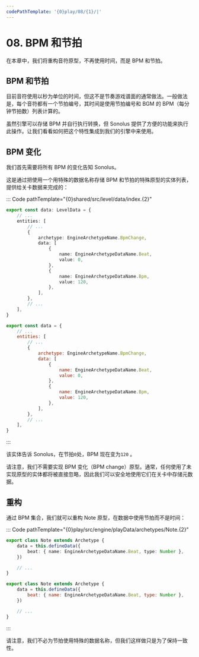 ```yaml
---
codePathTemplate: '{0}play/08/{1}/|'
---
```


# 08. BPM 和节拍

在本章中，我们将重构音符原型，不再使用时间，而是 BPM 和节拍。

## BPM 和节拍

目前音符使用以秒为单位的时间，但这不是节奏游戏谱面的通常做法。一般做法是，每个音符都有一个节拍编号，其时间是使用节拍编号和 BGM 的 BPM（每分钟节拍数）列表计算的。

虽然引擎可以存储 BPM 并自行执行转换，但 Sonolus 提供了方便的功能来执行此操作。让我们看看如何把这个特性集成到我们的引擎中来使用。

## BPM 变化

我们首先需要将所有 BPM 的变化告知 Sonolus。

这是通过把使用一个用特殊的数据名称存储 BPM 和节拍的特殊原型的实体列表，提供给关卡数据来完成的：

::: Code pathTemplate="{0}shared/src/level/data/index.{2}"

```ts
export const data: LevelData = {
    // ...
    entities: [
        // ...
        {
            archetype: EngineArchetypeName.BpmChange,
            data: [
                {
                    name: EngineArchetypeDataName.Beat,
                    value: 0,
                },
                {
                    name: EngineArchetypeDataName.Bpm,
                    value: 120,
                },
            ],
        },
        // ...
    ],
}
```

```js
export const data = {
    // ...
    entities: [
        // ...
        {
            archetype: EngineArchetypeName.BpmChange,
            data: [
                {
                    name: EngineArchetypeDataName.Beat,
                    value: 0,
                },
                {
                    name: EngineArchetypeDataName.Bpm,
                    value: 120,
                },
            ],
        },
        // ...
    ],
}
```

:::

该实体告诉 Sonolus，在节拍`0`处，BPM 现在变为`120` 。

请注意，我们不需要实现 BPM 变化（BPM change）原型。通常，任何使用了未实现原型的实体都将被直接忽略，因此我们可以安全地使用它们在关卡中存储元数据。

## 重构

通过 BPM 集合，我们就可以重构 Note 原型，在数据中使用节拍而不是时间：

::: Code pathTemplate="{0}play/src/engine/playData/archetypes/Note.{2}"

```ts
export class Note extends Archetype {
    data = this.defineData({
        beat: { name: EngineArchetypeDataName.Beat, type: Number },
    })

    // ...
}
```

```js
export class Note extends Archetype {
    data = this.defineData({
        beat: { name: EngineArchetypeDataName.Beat, type: Number },
    })

    // ...
}
```

:::

请注意，我们不必为节拍使用特殊的数据名称，但我们这样做只是为了保持一致性。
